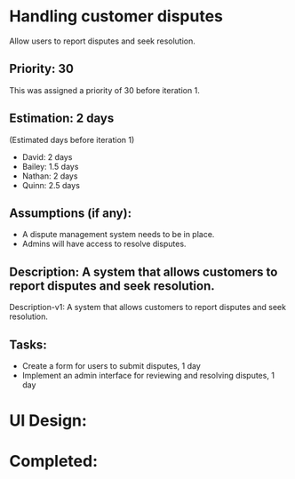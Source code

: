 # Handling customer disputes
Allow users to report disputes and seek resolution.

## Priority: 30
This was assigned a priority of 30 before iteration 1.

## Estimation: 2 days
(Estimated days before iteration 1)
* David: 2 days
* Bailey: 1.5 days
* Nathan: 2 days
* Quinn: 2.5 days

## Assumptions (if any):
* A dispute management system needs to be in place.
* Admins will have access to resolve disputes.

## Description: A system that allows customers to report disputes and seek resolution.
Description-v1: A system that allows customers to report disputes and seek resolution.

## Tasks:
* Create a form for users to submit disputes, 1 day
* Implement an admin interface for reviewing and resolving disputes, 1 day

# UI Design:

# Completed:
